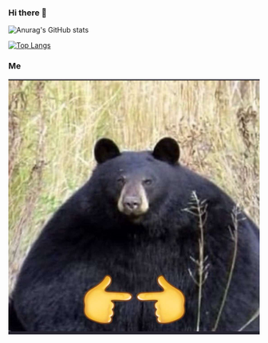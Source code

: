 ### Hi there 👋


![Anurag's GitHub stats](https://github-readme-stats.vercel.app/api?username=Makkho&show_icons=true&theme=radical)

[![Top Langs](https://github-readme-stats.vercel.app/api/top-langs/?username=Makkho&layout=compact)](https://github.com/anuraghazra/github-readme-stats)


### Me
<img src="https://github.com/Makkho/Makkho/blob/main/FAc-e1ZWQAAy_Bt.png" witdh="256" />

<!--
**Makkho/Makkho** is a ✨ _special_ ✨ repository because its `README.md` (this file) appears on your GitHub profile.

Here are some ideas to get you started:

- 🔭 I’m currently working on ...
- 🌱 I’m currently learning ...
- 👯 I’m looking to collaborate on ...
- 🤔 I’m looking for help with ...
- 💬 Ask me about ...
- 📫 How to reach me: ...
- 😄 Pronouns: ...
- ⚡ Fun fact: ...
-->
